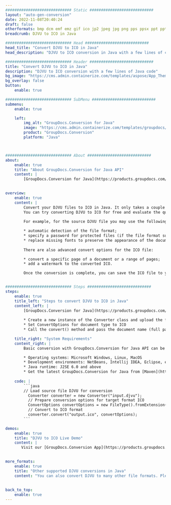 ```yaml
---
############################# Static ############################
layout: "auto-gen-conversion"
date: 2022-11-08T20:40:24
draft: false
otherformats: bmp dcm emf emz gif ico jp2 jpeg jpg png pps ppsx ppt pptx psb psd svg svgz tga tif tiff webp wmf wmz
breadcrumb: DJVU to ICO in Java

############################# Head ############################
head_title: "Convert DJVU to ICO in Java"
head_description: "DJVU to ICO conversion in Java with a few lines of code. Convert over 160 file formats using the GroupDocs document conversion API for Java"

############################# Header ############################
title: "Convert DJVU to ICO in Java"
description: "DJVU to ICO conversion with a few lines of Java code"
bg_image: "https://cms.admin.containerize.com/templates/aspose/App_Themes/V3/images/bg/header1.png"
bg_overlay: false
button:
    enable: true

############################# SubMenu ############################
submenu:
    enable: true

    left:
        img_alt: "GroupDocs.Conversion for Java"
        image: "https://cms.admin.containerize.com/templates/groupdocs/images/product-logos/90x90-noborder/groupdocs-conversion-java.png"
        product: "GroupDocs.Conversion"
        platform: "Java"



############################# About ############################
about:
    enable: true
    title: "About GroupDocs.Conversion for Java API"
    content: |
        [GroupDocs.Conversion for Java](https://products.groupdocs.com/conversion/java/) is an advanced file format conversion API for converting between popular image and document formats such as Microsoft Office, OpenDocument, PDF, HTML, email, CAD. and much more with just a few lines of code. The native API automatically detects the formats of the original documents and offers many options for customizing the converted documents. Along with the function of extracting information from a document, it also supports caching of the conversion results to the local disk by default. However, any type of cache storage can be supported by implementing the appropriate interfaces - Amazon S3, Dropbox, Google Drive, Windows Azure, Reddis, or any others.
    

overview:
    enable: true
    content: |
        Convert your DJVU files to ICO in Java. It only takes a couple of lines of Java code on any platform of your choice, such as Windows, Linux, macOS.
        You can try converting DJVU to ICO for free and evaluate the quality of the conversion results. Along with simple file conversion scripts, you can try more sophisticated options for loading the DJVU source file and storing the ICO output. 
        
        For example, for the source DJVU file you may use the following load options:

        * automatic detection of the file format;
        * specify a password for protected files (if the file format supports it);
        * replace missing fonts to preserve the appearance of the document.
        
        There are also advanced convert options for the ICO file:

        * convert a specific page of a document or a range of pages;
        * add a watermark to the converted ICO.

        Once the conversion is complete, you can save the ICO file to your local file path or to any third party storage such as FTP, Amazon S3, Google Drive, Dropbox etc. Please note - to convert DJVU to ICO, you do not need to install any additional software, such as MS Office, Open Office, Adobe Acrobat Reader etc.


############################# Steps ############################
steps:
    enable: true
    title_left: "Steps to convert DJVU to ICO in Java"
    content_left: |
        [GroupDocs.Conversion for Java](https://products.groupdocs.com/conversion/java/) allows developers to easily convert DJVU file to ICO with a few lines of code.
        
        * Create a new instance of the Converter class and upload the file DJVU with the full path
        * Set ConvertOptions for document type to ICO
        * Call the convert() method and pass the document name (full path) and format (ICO) as a parameter

    title_right: "System Requirements"
    content_right: |
        Basic conversion with GroupDocs.Conversion for Java API can be done with just a few lines of code. Our APIs are supported on all major platforms and operating systems. Before executing the code below, make sure you have the following prerequisites installed on your system.

        * Operating systems: Microsoft Windows, Linux, MacOS
        * Development environments: NetBeans, Intellij IDEA, Eclipse, etc.
        * Java runtime: J2SE 6.0 and above
        * Get the latest GroupDocs.Conversion for Java from [Maven](https://repository.groupdocs.com/webapp/#/artifacts/browse/tree/General/repo/com/groupdocs/groupdocs-conversion)
         
    code: |
        ```java    
        // Load source file DJVU for conversion
          Converter converter = new Converter("input.djvu");
          // Prepare conversion options for target format ICO
          ConvertOptions convertOptions = new FileType().fromExtension("ico").getConvertOptions();
          // Convert to ICO format
          converter.convert("output.ico", convertOptions);
        ```

demos:
    enable: true
    title: "DJVU to ICO Live Demo"
    content: |
       Visit our [GroupDocs.Conversion App](https://products.groupdocs.app/conversion/family) website and try DJVU to ICO conversion now. The free demo has the following benefits
          

more_formats:
    enable: true
    title: "Other supported DJVU conversions in Java"
    content: "You can also convert DJVU to many other file formats. Please see the list below."
       
       
back_to_top:
    enable: true
---
```

